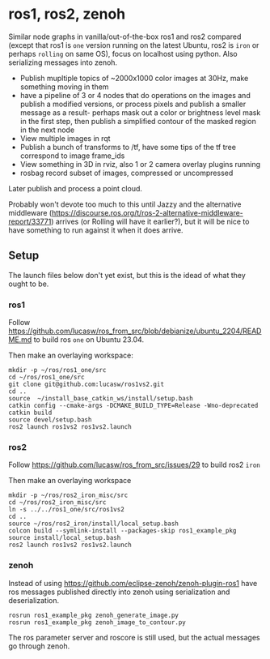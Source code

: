 # ros1, ros2, zenoh

Similar node graphs in vanilla/out-of-the-box ros1 and ros2 compared (except that ros1 is `one` version running on the latest Ubuntu, ros2 is `iron` or perhaps `rolling` on same OS), focus on localhost using python.  Also serializing messages into zenoh.

* Publish mupltiple topics of ~2000x1000 color images at 30Hz, make something moving in them
* have a pipeline of 3 or 4 nodes that do operations on the images and publish a modified versions, or process pixels and publish a smaller message as a result- perhaps mask out a color or brightness level mask in the first step, then publish a simplified contour of the masked region in the next node
* View multiple images in rqt
* Publish a bunch of transforms to /tf, have some tips of the tf tree correspond to image frame_ids
* View something in 3D in rviz, also 1 or 2 camera overlay plugins running
* rosbag record subset of images, compressed or uncompressed

Later publish and process a point cloud.

Probably won't devote too much to this until Jazzy and the alternative middleware (https://discourse.ros.org/t/ros-2-alternative-middleware-report/33771) arrives (or Rolling will have it earlier?), but it will be nice to have something to run against it when it does arrive.

## Setup

The launch files below don't yet exist, but this is the idead of what they ought to be.

### ros1

Follow https://github.com/lucasw/ros_from_src/blob/debianize/ubuntu_2204/README.md to build ros `one` on Ubuntu 23.04.

Then make an overlaying workspace:

```
mkdir -p ~/ros/ros1_one/src
cd ~/ros/ros1_one/src
git clone git@github.com:lucasw/ros1vs2.git
cd ..
source  ~/install_base_catkin_ws/install/setup.bash
catkin config --cmake-args -DCMAKE_BUILD_TYPE=Release -Wno-deprecated
catkin build
source devel/setup.bash
ros2 launch ros1vs2 ros1vs2.launch
```


### ros2

Follow https://github.com/lucasw/ros_from_src/issues/29 to build ros2 `iron`

Then make an overlaying workspace

```
mkdir -p ~/ros/ros2_iron_misc/src
cd ~/ros/ros2_iron_misc/src
ln -s ../../ros1_one/src/ros1vs2
cd ..
source ~/ros/ros2_iron/install/local_setup.bash
colcon build --symlink-install --packages-skip ros1_example_pkg
source install/local_setup.bash
ros2 launch ros1vs2 ros1vs2.launch
```

### zenoh

Instead of using https://github.com/eclipse-zenoh/zenoh-plugin-ros1 have ros messages published directly into zenoh using serialization and deserialization.

```
rosrun ros1_example_pkg zenoh_generate_image.py
rosrun ros1_example_pkg zenoh_image_to_contour.py
```

The ros parameter server and roscore is still used, but the actual messages go through zenoh.
